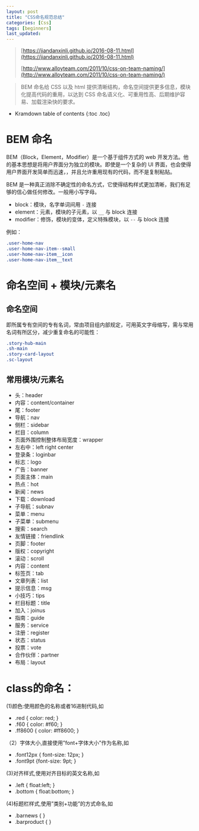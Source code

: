 ```yaml
---
layout: post
title: "CSS命名规范总结"
categories: [Css]
tags: [beginners]
last_updated:
---
```


> [https://jiandanxinli.github.io/2016-08-11.html](https://jiandanxinli.github.io/2016-08-11.html)
>
> [http://www.alloyteam.com/2011/10/css-on-team-naming/](http://www.alloyteam.com/2011/10/css-on-team-naming/)

> BEM 命名给 CSS 以及 html 提供清晰结构，命名空间提供更多信息，模块化提高代码的重用，以达到 CSS 命名语义化、可重用性高、后期维护容易、加载渲染快的要求。


* Kramdown table of contents
{:toc .toc}
# BEM 命名

BEM（Block，Element，Modifier）是一个基于组件方式的 web 开发方法。他的基本思想是将用户界面分为独立的模块。即使是一个复杂的 UI 界面，也会使得用户界面开发简单而迅速，，并且允许重用现有的代码，而不是复制粘贴。

BEM 是一种真正消除不确定性的命名方式，它使得结构样式更加清晰，我们有足够的信心做任何修改。一般用小写字母。

- block：模块，名字单词间用 `-` 连接
- element：元素，模块的子元素，以 `__` 与 block 连接
- modifier：修饰，模块的变体，定义特殊模块，以 `--` 与 block 连接

例如：

```css
.user-home-nav
.user-home-nav-item--small
.user-home-nav-item__icon
.user-home-nav-item__text
```

# 命名空间 + 模块/元素名

## 命名空间

即所属专有空间的专有名词，常由项目组内部规定，可用英文字母缩写，需与常用名词有所区分，减少重复命名的可能性：

~~~css
.story-hub-main
.sh-main
.story-card-layout
.sc-layout
~~~

## 常用模块/元素名

- 头：header
- 内容：content/container
- 尾：footer
- 导航：nav
- 侧栏：sidebar
- 栏目：column
- 页面外围控制整体布局宽度：wrapper
- 左右中：left right center
- 登录条：loginbar
- 标志：logo
- 广告：banner
- 页面主体：main
- 热点：hot
- 新闻：news
- 下载：download
- 子导航：subnav
- 菜单：menu
- 子菜单：submenu
- 搜索：search
- 友情链接：friendlink
- 页脚：footer
- 版权：copyright
- 滚动：scroll
- 内容：content
- 标签页：tab
- 文章列表：list
- 提示信息：msg
- 小技巧：tips
- 栏目标题：title
- 加入：joinus
- 指南：guide
- 服务：service
- 注册：register
- 状态：status
- 投票：vote
- 合作伙伴：partner
- 布局：layout



# class的命名：

(1)颜色:使用颜色的名称或者16进制代码,如

- .red { color: red; }
- .f60 { color: #f60; }
- .ff8600 { color: #ff8600; }

（2）字体大小,直接使用”font+字体大小”作为名称,如

- .font12px { font-size: 12px; }
- .font9pt {font-size: 9pt; }

(3)对齐样式,使用对齐目标的英文名称,如

- .left { float:left; }
- .bottom { float:bottom; }

(4)标题栏样式,使用”类别+功能”的方式命名,如

- .barnews { }
- .barproduct { }

